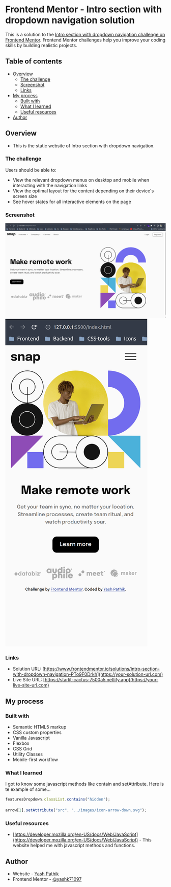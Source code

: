 # Frontend Mentor - Intro section with dropdown navigation solution

This is a solution to the [Intro section with dropdown navigation challenge on Frontend Mentor](https://www.frontendmentor.io/challenges/intro-section-with-dropdown-navigation-ryaPetHE5). Frontend Mentor challenges help you improve your coding skills by building realistic projects.

## Table of contents

-   [Overview](#overview)
    -   [The challenge](#the-challenge)
    -   [Screenshot](#screenshot)
    -   [Links](#links)
-   [My process](#my-process)
    -   [Built with](#built-with)
    -   [What I learned](#what-i-learned)
    -   [Useful resources](#useful-resources)
-   [Author](#author)

## Overview

-   This is the static website of Intro section with dropdown navigation.

### The challenge

Users should be able to:

-   View the relevant dropdown menus on desktop and mobile when interacting with the navigation links
-   View the optimal layout for the content depending on their device's screen size
-   See hover states for all interactive elements on the page

### Screenshot

![](./images/screenshot-1.png)
![](./images/screenshot-2.png)

### Links

-   Solution URL: [https://www.frontendmentor.io/solutions/intro-section-with-dropdown-navigation-PTo9F0Drkh](https://your-solution-url.com)
-   Live Site URL: [https://starlit-cactus-7500a5.netlify.app](https://your-live-site-url.com)

## My process

### Built with

-   Semantic HTML5 markup
-   CSS custom properties
-   Vanilla Javascript
-   Flexbox
-   CSS Grid
-   Utility Classes
-   Mobile-first workflow

### What I learned

I got to know some javascript methods like contain and setAttribute.
Here is te example of some...

```js
featuresDropdown.classList.contains("hidden");

arrow[1].setAttribute("src", "../images/icon-arrow-down.svg");
```

### Useful resources

-   [https://developer.mozilla.org/en-US/docs/Web/JavaScript](https://developer.mozilla.org/en-US/docs/Web/JavaScript) - This website helped me with javascript methods and functions.

## Author

-   Website - [Yash Pathik](https://www.your-site.com)
-   Frontend Mentor - [@yashk71097](https://www.frontendmentor.io/profile/yashk71097)
